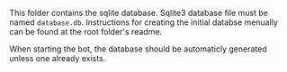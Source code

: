 This folder contains the sqlite database.
Sqlite3 database file must be named `database.db`.
Instructions for creating the initial databse menually can be found at the root folder's readme.

When starting the bot, the database should be automaticly generated unless one already exists.
